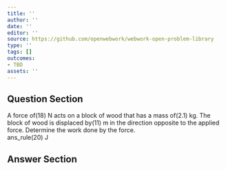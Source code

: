 ```yaml
---
title: ''
author: ''
date: ''
editor: ''
source: https://github.com/openwebwork/webwork-open-problem-library
type: ''
tags: []
outcomes:
- TBD
assets: ''
---
```


## Question Section 

 
  
A force of(18) N acts on a block of wood that has a mass of(2.1) kg. The block of wood is displaced by(11) m in the direction opposite to the applied force. Determine the work done by the force.  
 ans_rule(20) J


## Answer Section

